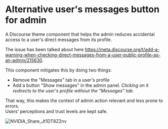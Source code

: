 # Alternative user's messages button for admin

A Discourse theme component that helps the admin reduces accidental access to a user's direct messages from its profile.

The issue has been talked about here https://meta.discourse.org/t/add-a-warning-when-checking-direct-messages-from-a-user-public-profile-as-an-admin/215630.

This component mitigates this by doing two things:
* Remove the "Messages" tab in a user's profile
* Add a button "Show messages" in the admin panel.
_Clicking on it redirects to the user's profile without the "Messages" tab._

That way, this makes the context of admin action relevant and less prone to errors.<br />
Users' perceptions and trust levels are kept safe.

![NVIDIA_Share_Jt1DT8Z2nv](https://user-images.githubusercontent.com/360640/227838306-d0bb85a5-159a-4ded-af6e-690242c2dc45.gif)
